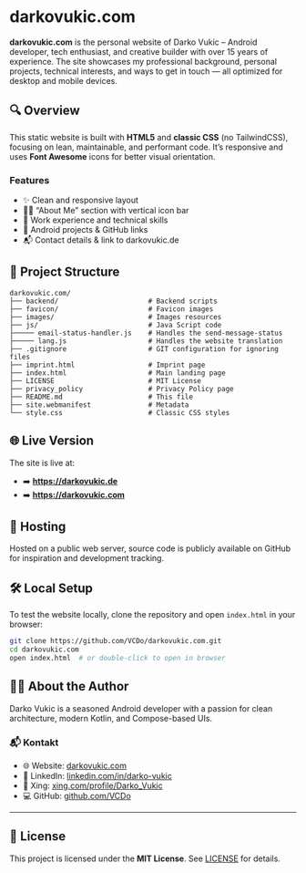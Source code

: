 # darkovukic.com

**darkovukic.com** is the personal website of Darko Vukic – Android developer, tech enthusiast, and creative builder with over 15 years of experience. The site showcases my professional background, personal projects, technical interests, and ways to get in touch — all optimized for desktop and mobile devices.

## 🔍 Overview

This static website is built with **HTML5** and **classic CSS** (no TailwindCSS), focusing on lean, maintainable, and performant code. It’s responsive and uses **Font Awesome** icons for better visual orientation.

### Features

- ✨ Clean and responsive layout
- 👨‍💻 “About Me” section with vertical icon bar
- 💼 Work experience and technical skills
- 📱 Android projects & GitHub links
- 📬 Contact details & link to darkovukic.de

## 📁 Project Structure

```
darkovukic.com/
├── backend/                      # Backend scripts
├── favicon/                      # Favicon images
├── images/                       # Images resources
├── js/                           # Java Script code
├───── email-status-handler.js    # Handles the send-message-status
├───── lang.js                    # Handles the website translation
├── .gitignore                    # GIT configuration for ignoring files
├── imprint.html                  # Imprint page
├── index.html                    # Main landing page
├── LICENSE                       # MIT License
├── privacy_policy                # Privacy Policy page
├── README.md                     # This file
├── site.webmanifest              # Metadata
└── style.css                     # Classic CSS styles
```

## 🌐 Live Version

The site is live at:

- ➡️ **https://darkovukic.de**
- ➡️ **https://darkovukic.com**

## 🚀 Hosting

Hosted on a public web server, source code is publicly available on GitHub for inspiration and development tracking.

## 🛠️ Local Setup

To test the website locally, clone the repository and open `index.html` in your browser:

```bash
git clone https://github.com/VCDo/darkovukic.com.git
cd darkovukic.com
open index.html  # or double-click to open in browser
```

## 🧑‍💼 About the Author

Darko Vukic is a seasoned Android developer with a passion for clean architecture, modern Kotlin, and Compose-based UIs.

### 📬 Kontakt
- 🌐 Website: [darkovukic.com](https://darkovukic.de)
- 💼 LinkedIn: [linkedin.com/in/darko-vukic](https://www.linkedin.com/in/darko-vukic-7440082a0/)
- 🧭 Xing: [xing.com/profile/Darko_Vukic](https://www.xing.com/profile/Darko_Vukic)
- 💻 GitHub: [github.com/VCDo](https://github.com/VCDo)

---

## 📜 License

This project is licensed under the **MIT License**. See [LICENSE](LICENSE) for details.

